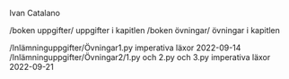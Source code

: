 Ivan Catalano

/boken uppgifter/                                       uppgifter i kapitlen
/boken övningar/                                        övningar i kapitlen        

/Inlämninguppgifter/Övningar1.py                        imperativa läxor 2022-09-14
/Inlämninguppgifter/Övningar2/1.py och 2.py och 3.py    imperativa läxor 2022-09-21
